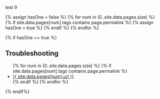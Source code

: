 test 9

{% assign hasOne = false %}
{% for num in (0..site.data.pages.size) %}	
	{% if site.data.pages[num].tags contains page.permalink %}
		{% assign hasOne = true %}
	{% endif %}
{% endfor %}

{% if hasOne == true %}
## Troubleshooting
<ul>
{% for num in (0..site.data.pages.size) %}	
	{% if site.data.pages[num].tags contains page.permalink %}
		<li><a href="{{ site.data.pages[num].url }}">{{ site.data.pages[num].url }}</a></li>
	{% endif %}
{% endfor %}
</ul>
{% endif%}
